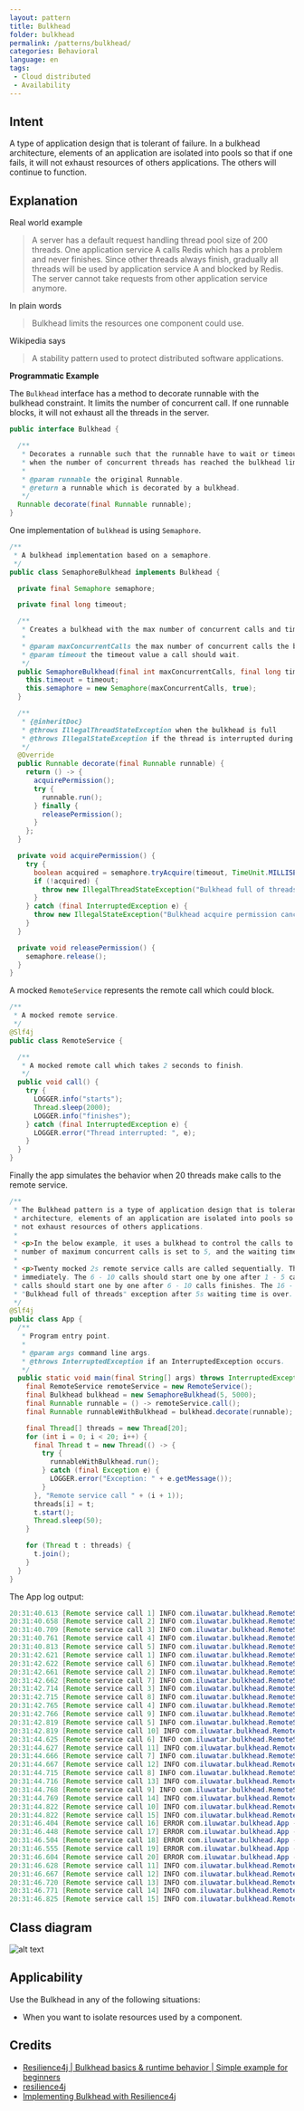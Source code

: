 ```yaml
---
layout: pattern
title: Bulkhead
folder: bulkhead
permalink: /patterns/bulkhead/
categories: Behavioral
language: en
tags:
 - Cloud distributed
 - Availability
---
```


## Intent

A type of application design that is tolerant of failure. In a bulkhead architecture, elements of an application are isolated into pools so that if one fails, it will not exhaust resources of others applications. The others will continue to function.

## Explanation

Real world example

> A server has a default request handling thread pool size of 200 threads.
> One application service A calls Redis which has a problem and never finishes.
> Since other threads always finish, gradually all threads will be used by application service A and blocked by Redis.
> The server cannot take requests from other application service anymore.

In plain words

> Bulkhead limits the resources one component could use.

Wikipedia says

> A stability pattern used to protect distributed software applications.

**Programmatic Example**

The `Bulkhead` interface has a method to decorate runnable with the bulkhead constraint.
It limits the number of concurrent call. If one runnable blocks, it will not exhaust all the threads in the server.

```java
public interface Bulkhead {

  /**
   * Decorates a runnable such that the runnable have to wait or timeout
   * when the number of concurrent threads has reached the bulkhead limit.
   *
   * @param runnable the original Runnable.
   * @return a runnable which is decorated by a bulkhead.
   */
  Runnable decorate(final Runnable runnable);
}
```

One implementation of `bulkhead` is using `Semaphore`.

```java
/**
 * A bulkhead implementation based on a semaphore.
 */
public class SemaphoreBulkhead implements Bulkhead {

  private final Semaphore semaphore;

  private final long timeout;

  /**
   * Creates a bulkhead with the max number of concurrent calls and timeout value.
   *
   * @param maxConcurrentCalls the max number of concurrent calls the bulkhead allows.
   * @param timeout the timeout value a call should wait.
   */
  public SemaphoreBulkhead(final int maxConcurrentCalls, final long timeout) {
    this.timeout = timeout;
    this.semaphore = new Semaphore(maxConcurrentCalls, true);
  }

  /**
   * {@inheritDoc}
   * @throws IllegalThreadStateException when the bulkhead is full
   * @throws IllegalStateException if the thread is interrupted during waiting for permission
   */
  @Override
  public Runnable decorate(final Runnable runnable) {
    return () -> {
      acquirePermission();
      try {
        runnable.run();
      } finally {
        releasePermission();
      }
    };
  }

  private void acquirePermission() {
    try {
      boolean acquired = semaphore.tryAcquire(timeout, TimeUnit.MILLISECONDS);
      if (!acquired) {
        throw new IllegalThreadStateException("Bulkhead full of threads");
      }
    } catch (final InterruptedException e) {
      throw new IllegalStateException("Bulkhead acquire permission cancelled", e);
    }
  }

  private void releasePermission() {
    semaphore.release();
  }
}
```

A mocked `RemoteService` represents the remote call which could block.

```java
/**
 * A mocked remote service.
 */
@Slf4j
public class RemoteService {

  /**
   * A mocked remote call which takes 2 seconds to finish.
   */
  public void call() {
    try {
      LOGGER.info("starts");
      Thread.sleep(2000);
      LOGGER.info("finishes");
    } catch (final InterruptedException e) {
      LOGGER.error("Thread interrupted: ", e);
    }
  }
}
```

Finally the app simulates the behavior when 20 threads make calls to the remote service.

```java
/**
 * The Bulkhead pattern is a type of application design that is tolerant of failure. In a bulkhead
 * architecture, elements of an application are isolated into pools so that if one fails, it will
 * not exhaust resources of others applications.
 *
 * <p>In the below example, it uses a bulkhead to control the calls to a remote service. The
 * number of maximum concurrent calls is set to 5, and the waiting time is 5s.
 *
 * <p>Twenty mocked 2s remote service calls are called sequentially. The 1 - 5 calls should start
 * immediately. The 6 - 10 calls should start one by one after 1 - 5 calls finishes. The 11 - 15
 * calls should start one by one after 6 - 10 calls finishes. The 16 - 20 calls should throw
 * "Bulkhead full of threads" exception after 5s waiting time is over.
 */
@Slf4j
public class App {
  /**
   * Program entry point.
   *
   * @param args command line args.
   * @throws InterruptedException if an InterruptedException occurs.
   */
  public static void main(final String[] args) throws InterruptedException {
    final RemoteService remoteService = new RemoteService();
    final Bulkhead bulkhead = new SemaphoreBulkhead(5, 5000);
    final Runnable runnable = () -> remoteService.call();
    final Runnable runnableWithBulkhead = bulkhead.decorate(runnable);

    final Thread[] threads = new Thread[20];
    for (int i = 0; i < 20; i++) {
      final Thread t = new Thread(() -> {
        try {
          runnableWithBulkhead.run();
        } catch (final Exception e) {
          LOGGER.error("Exception: " + e.getMessage());
        }
      }, "Remote service call " + (i + 1));
      threads[i] = t;
      t.start();
      Thread.sleep(50);
    }

    for (Thread t : threads) {
      t.join();
    }
  }
}
```

The App log output:

```java
20:31:40.613 [Remote service call 1] INFO com.iluwatar.bulkhead.RemoteService - starts
20:31:40.658 [Remote service call 2] INFO com.iluwatar.bulkhead.RemoteService - starts
20:31:40.709 [Remote service call 3] INFO com.iluwatar.bulkhead.RemoteService - starts
20:31:40.761 [Remote service call 4] INFO com.iluwatar.bulkhead.RemoteService - starts
20:31:40.813 [Remote service call 5] INFO com.iluwatar.bulkhead.RemoteService - starts
20:31:42.621 [Remote service call 1] INFO com.iluwatar.bulkhead.RemoteService - finishes
20:31:42.622 [Remote service call 6] INFO com.iluwatar.bulkhead.RemoteService - starts
20:31:42.661 [Remote service call 2] INFO com.iluwatar.bulkhead.RemoteService - finishes
20:31:42.662 [Remote service call 7] INFO com.iluwatar.bulkhead.RemoteService - starts
20:31:42.714 [Remote service call 3] INFO com.iluwatar.bulkhead.RemoteService - finishes
20:31:42.715 [Remote service call 8] INFO com.iluwatar.bulkhead.RemoteService - starts
20:31:42.765 [Remote service call 4] INFO com.iluwatar.bulkhead.RemoteService - finishes
20:31:42.766 [Remote service call 9] INFO com.iluwatar.bulkhead.RemoteService - starts
20:31:42.819 [Remote service call 5] INFO com.iluwatar.bulkhead.RemoteService - finishes
20:31:42.819 [Remote service call 10] INFO com.iluwatar.bulkhead.RemoteService - starts
20:31:44.625 [Remote service call 6] INFO com.iluwatar.bulkhead.RemoteService - finishes
20:31:44.627 [Remote service call 11] INFO com.iluwatar.bulkhead.RemoteService - starts
20:31:44.666 [Remote service call 7] INFO com.iluwatar.bulkhead.RemoteService - finishes
20:31:44.667 [Remote service call 12] INFO com.iluwatar.bulkhead.RemoteService - starts
20:31:44.715 [Remote service call 8] INFO com.iluwatar.bulkhead.RemoteService - finishes
20:31:44.716 [Remote service call 13] INFO com.iluwatar.bulkhead.RemoteService - starts
20:31:44.768 [Remote service call 9] INFO com.iluwatar.bulkhead.RemoteService - finishes
20:31:44.769 [Remote service call 14] INFO com.iluwatar.bulkhead.RemoteService - starts
20:31:44.822 [Remote service call 10] INFO com.iluwatar.bulkhead.RemoteService - finishes
20:31:44.822 [Remote service call 15] INFO com.iluwatar.bulkhead.RemoteService - starts
20:31:46.404 [Remote service call 16] ERROR com.iluwatar.bulkhead.App - Exception: Bulkhead full of threads
20:31:46.448 [Remote service call 17] ERROR com.iluwatar.bulkhead.App - Exception: Bulkhead full of threads
20:31:46.504 [Remote service call 18] ERROR com.iluwatar.bulkhead.App - Exception: Bulkhead full of threads
20:31:46.555 [Remote service call 19] ERROR com.iluwatar.bulkhead.App - Exception: Bulkhead full of threads
20:31:46.604 [Remote service call 20] ERROR com.iluwatar.bulkhead.App - Exception: Bulkhead full of threads
20:31:46.628 [Remote service call 11] INFO com.iluwatar.bulkhead.RemoteService - finishes
20:31:46.667 [Remote service call 12] INFO com.iluwatar.bulkhead.RemoteService - finishes
20:31:46.720 [Remote service call 13] INFO com.iluwatar.bulkhead.RemoteService - finishes
20:31:46.771 [Remote service call 14] INFO com.iluwatar.bulkhead.RemoteService - finishes
20:31:46.825 [Remote service call 15] INFO com.iluwatar.bulkhead.RemoteService - finishes
```

## Class diagram

![alt text](./etc/bulkhead.urm.png "Bulkhead class diagram")

## Applicability

Use the Bulkhead in any of the following situations:

* When you want to isolate resources used by a component.

## Credits

* [Resilience4j | Bulkhead basics & runtime behavior | Simple example for beginners](https://itsallbinary.com/resilience4j-bulkhead-basics-runtime-behavior-simple-example-for-beginners/)
* [resilience4j](https://github.com/resilience4j/resilience4j/tree/master/resilience4j-bulkhead/src/main/java/io/github/resilience4j)
* [Implementing Bulkhead with Resilience4j](https://reflectoring.io/bulkhead-with-resilience4j/)
